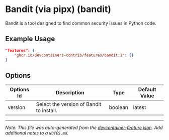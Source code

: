 
# Bandit (via pipx) (bandit)

Bandit is a tool designed to find common security issues in Python code.

## Example Usage

```json
"features": {
    "ghcr.io/devcontainers-contrib/features/bandit:1": {}
}
```

## Options

| Options Id | Description | Type | Default Value |
|-----|-----|-----|-----|
| version | Select the version of Bandit to install. | boolean | latest |



---

_Note: This file was auto-generated from the [devcontainer-feature.json](https://github.com/devcontainers-contrib/features/blob/main/src/bandit/devcontainer-feature.json).  Add additional notes to a `NOTES.md`._
